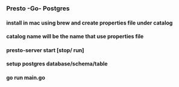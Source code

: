 ### Presto -Go- Postgres

#### install in mac using brew and create properties file under catalog
#### catalog name will be the name that use properties file
#### presto-server start [stop/ run]
#### setup postgres database/schema/table

#### go run main.go